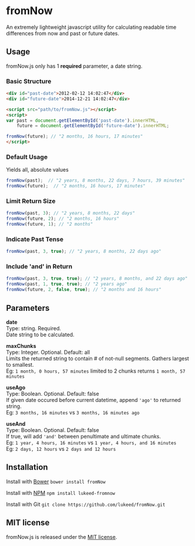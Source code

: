 fromNow
=======

An extremely lightweight javascript utility for calculating readable time differences from now and past or future dates.

## Usage
fromNow.js only has 1 **required** parameter, a date string.

### Basic Structure
``` html
<div id="past-date">2012-02-12 14:02:47</div>
<div id="future-date">2014-12-21 14:02:47</div>

<script src="path/to/fromNow.js"></script>
<script>
var past = document.getElementById('past-date').innerHTML,
	future = document.getElementById('future-date').innerHTML;

fromNow(future); // "2 months, 16 hours, 17 minutes"
</script>
```

### Default Usage
Yields all, absolute values
``` js
fromNow(past);  // "2 years, 8 months, 22 days, 7 hours, 39 minutes"
fromNow(future);  // "2 months, 16 hours, 17 minutes"
```

### Limit Return Size
``` js
fromNow(past, 3); // "2 years, 8 months, 22 days"
fromNow(future, 2); // "2 months, 16 hours"
fromNow(future, 1); // "2 months"
```

### Indicate Past Tense
``` js
fromNow(past, 3, true); // "2 years, 8 months, 22 days ago"
```

### Include 'and' in Return
``` js
fromNow(past, 3, true, true); // "2 years, 8 months, and 22 days ago"
fromNow(past, 1, true, true); // "2 years ago"
fromNow(future, 2, false, true); // "2 months and 16 hours"
```

## Parameters

**date**<br>
Type: string. Required.<br>
Date string to be calculated.

**maxChunks**<br>
Type: Integer. Optional. Default: all<br>
Limits the returned string to contain # of not-null segments. Gathers largest to smallest.<br>
Eg: `1 month, 0 hours, 57 minutes` limited to 2 chunks returns `1 month, 57 minutes`

**useAgo**<br>
Type: Boolean. Optional. Default: false<br>
If given date occured before current datetime, append `'ago'` to returned string.<br>
Eg: `3 months, 16 minutes` vs `3 months, 16 minutes ago`

**useAnd**<br>
Type: Boolean. Optional. Default: false<br>
If true, will add `'and'` between penultimate and ultimate chunks.<br>
Eg: `1 year, 4 hours, 16 minutes` vs `1 year, 4 hours, and 16 minutes`<br>
Eg: `2 days, 12 hours` vs `2 days and 12 hours`<br>


## Installation

Install with [Bower](http://bower.io) `bower install fromNow`

Install with [NPM](http://nodejs.org/) `npm install lukeed-fromnow`

Install with Git `git clone https://github.com/lukeed/fromNow.git`


## MIT license

fromNow.js is released under the [MIT license](http://lukeed.mit-license.org).